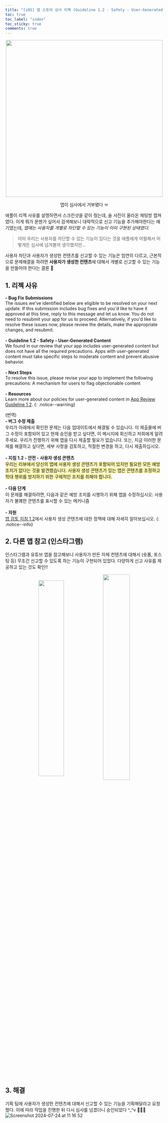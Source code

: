 ```yaml
---
title: "[iOS] 앱 스토어 심사 리젝 (Guideline 1.2 - Safety - User-Generated Content) 대응"
toc: true
toc_label: "index"
toc_sticky: true
comments: true
---
```


<p align="center"><img src="https://github.com/user-attachments/assets/893c53b8-7bcd-420f-85c8-5688f37b961e" width="500"></p>
<p align="center">앱이 심사에서 거부됐다 ㅠ</p>

애플이 리젝 사유를 설명하면서 스크린샷을 같이 줬는데, 술 사진이 올라온 채팅방 캡쳐였다. 이게 뭐가 문젠가 싶어서 검색해보니 대략적으로 신고 기능을 추가해야한다는 얘기였는데, *앱에는 사용자를 개별로 차단할 수 있는 기능이 이미 구현된 상태였다.*

>이미 우리는 사용자를 차단할 수 있는 기능이 있다는 것을 애플에게 어필해서 어떻게든 심사에 넘겨볼까 생각했지만... 

사용자 차단과 사용자가 생성한 컨텐츠를 신고할 수 있는 기능은 엄연히 다르고, 근본적으로 문제해결을 하려면 **사용자가 생성한 컨텐츠**에 대해서 개별로 신고할 수 있는 기능을 만들어야 한다는 결론 🥲

## 1. 리젝 사유
**- Bug Fix Submissions**  
The issues we've identified below are eligible to be resolved on your next update. If this submission includes bug fixes and you'd like to have it approved at this time, reply to this message and let us know. You do not need to resubmit your app for us to proceed. Alternatively, if you'd like to resolve these issues now, please review the details, make the appropriate changes, and resubmit.    <br><br>
**- Guideline 1.2 - Safety - User-Generated Content**  
We found in our review that your app includes user-generated content but does not have all the required precautions. Apps with user-generated content must take specific steps to moderate content and prevent abusive behavior.  <br><br>
**- Next Steps**  
To resolve this issue, please revise your app to implement the following precautions: A mechanism for users to flag objectionable content <br><br>
**- Resources**  
Learn more about our policies for user-generated content in [App Review Guideline 1.2](https://developer.apple.com/app-store/review/guidelines/#user-generated-content).
{: .notice--warning}
 
(번역)  
**- 버그 수정 제출**  
우리가 아래에서 확인한 문제는 다음 업데이트에서 해결될 수 있습니다. 이 제출물에 버그 수정이 포함되어 있고 현재 승인을 받고 싶다면, 이 메시지에 회신하고 저희에게 알려주세요. 우리가 진행하기 위해 앱을 다시 제출할 필요가 없습니다. 또는, 지금 이러한 문제를 해결하고 싶다면, 세부 사항을 검토하고, 적절한 변경을 하고, 다시 제출하십시오.  <br><br>
**- 지침 1.2 - 안전 - 사용자 생성 콘텐츠**  
<span style="background-color:#fff5b1"> 우리는 리뷰에서 당신의 앱에 사용자 생성 콘텐츠가 포함되어 있지만 필요한 모든 예방 조치가 없다는 것을 발견했습니다. 사용자 생성 콘텐츠가 있는 앱은 콘텐츠를 조정하고 학대 행위를 방지하기 위한 구체적인 조치를 취해야 합니다. </span><br><br>
**- 다음 단계**  
이 문제를 해결하려면, 다음과 같은 예방 조치를 시행하기 위해 앱을 수정하십시오: 사용자가 불쾌한 콘텐츠를 표시할 수 있는 메커니즘  <br><br>
**- 자원**  
[앱 검토 지침 1.2](https://developer.apple.com/app-store/review/guidelines/#user-generated-content)에서 사용자 생성 콘텐츠에 대한 정책에 대해 자세히 알아보십시오.
{: .notice--info}

## 2. 다른 앱 참고 (인스타그램)
인스타그램과 유튜브 앱을 참고해보니 사용자가 만든 자체 컨텐츠에 대해서 (숏폼, 포스팅 등) 무조건 신고할 수 있도록 하는 기능이 구현되어 있었다. 다양하게 신고 사유를 제공하고 있는 것도 확인!!

<p align="center">
  <img src="https://github.com/user-attachments/assets/962d6469-9f9c-4c6a-b600-bd2109b31c72" align="center" width="40%">
  <img src="https://github.com/user-attachments/assets/5a54af29-fc43-4896-8e62-3bee8d868025" align="center" width="41%">
</p>

## 3. 해결
기획 팀에 사용자가 생성한 컨텐츠에 대해서 신고할 수 있는 기능을 기획해달라고 요청했다. 이에 따라 작업을 진행한 뒤 다시 심사를 넘겼더니 승인되었다 ^_^v 🎉🎉🎉
![Screenshot 2024-07-24 at 11 16 52](https://github.com/user-attachments/assets/5a4061e1-6a7e-4a29-88aa-76df7755b58d)

